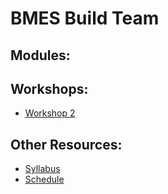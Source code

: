 # BMES Build Team

## Modules:

## Workshops:
* [Workshop 2](https://bmesbuildteamucla.github.io/Workshops/Workshop%202)

## Other Resources:
* [Syllabus](https://bmesbuildteamucla.github.io/Other%20Resources/Syllabus)
* [Schedule](https://bmesbuildteamucla.github.io/Other%20Resources/Schedule)
